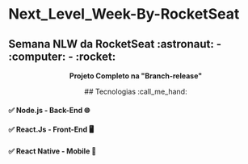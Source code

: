 # Next_Level_Week-By-RocketSeat

<p align="center">
<b><h2>Semana NLW da RocketSeat :astronaut: - :computer: - :rocket:</h2></b>
</p>

<p align="center">
<b>Projeto Completo na "Branch-release"</b>
</p>

<p align="center">
## Tecnologias :call_me_hand:

#### :white_check_mark: Node.js - Back-End :globe_with_meridians:
#### :white_check_mark: React.Js - Front-End :desktop_computer: 
#### :white_check_mark: React Native - Mobile :iphone: 
</p>

